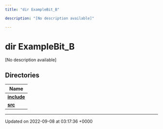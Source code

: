 ```yaml
---
title: "dir ExampleBit_B"

description: "[No description available]"

---
```


# dir ExampleBit_B

[No description available]

## Directories

| Name           |
| -------------- |
| **[include](/documentation/code/files/dir_cbbdbdf9aefb4582e2c4f2d564409c57/#dir-include)**  |
| **[src](/documentation/code/files/dir_cd4c5ebdff734ede42b49defb3407e07/#dir-src)**  |






-------------------------------

Updated on 2022-09-08 at 03:17:36 +0000
